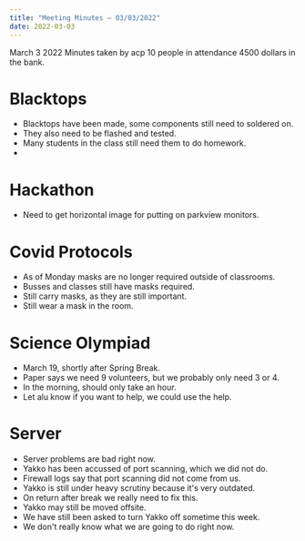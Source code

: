 ```yaml
---
title: "Meeting Minutes – 03/03/2022"
date: 2022-03-03
---
```

March 3 2022
Minutes taken by acp
10 people in attendance
4500 dollars in the bank.

# Blacktops

 - Blacktops have been made, some components still need to soldered on.
 - They also need to be flashed and tested.
 - Many students in the class still need them to do homework.
 - 

# Hackathon

 - Need to get horizontal image for putting on parkview monitors.

# Covid Protocols

 - As of Monday masks are no longer required outside of classrooms.
 - Busses and classes still have masks required.
 - Still carry masks, as they are still important.
 - Still wear a mask in the room.

# Science Olympiad

 - March 19, shortly after Spring Break.
 - Paper says we need 9 volunteers, but we probably only need 3 or 4.
 - In the morning, should only take an hour.
 - Let alu know if you want to help, we could use the help.

# Server

 - Server problems are bad right now.
 - Yakko has been accussed of port scanning, which we did not do.
 - Firewall logs say that port scanning did not come from us.
 - Yakko is still under heavy scrutiny because it's very outdated.
 - On return after break we really need to fix this.
 - Yakko may still be moved offsite.
 - We have still been asked to turn Yakko off sometime this week.
 - We don't really know what we are going to do right now.